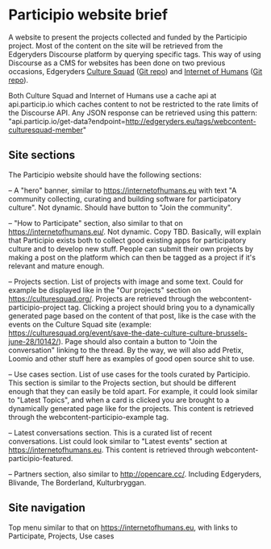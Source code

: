 # Participio website brief 

A website to present the projects collected and funded by the Participio project. Most of the content on the site will be retrieved from the Edgeryders Discourse platform by querying specific tags. This way of using Discourse as a CMS for websites has been done on two previous occasions, Edgeryders [Culture Squad](https://culturesquad.org/) ([Git repo](https://github.com/Edgeryders-Participio/culturesquad-site)) and [Internet of Humans](https://internetofhumans.eu/) ([Git repo](https://github.com/Edgeryders-Participio/NGI)). 

Both Culture Squad and Internet of Humans use a cache api at api.particip.io which caches content to not be restricted to the rate limits of the Discourse API. Any JSON response can be retrieved using this pattern: "api.particip.io/get-data?endpoint=http://edgeryders.eu/tags/webcontent-culturesquad-member" 

## Site sections

The Participio website should have the following sections:

– A "hero" banner, similar to https://internetofhumans.eu with text "A community collecting, curating and building software for participatory culture". Not dynamic. Should have button to "Join the community".

– "How to Participate" section, also similar to that on https://internetofhumans.eu/. Not dynamic. Copy TBD. Basically, will explain that Participio exists both to collect good existing apps for participatory culture and to develop new stuff. People can submit their own projects by making a post on the platform which can then be tagged as a project if it's relevant and mature enough.

– Projects section. List of projects with image and some text. Could for example be displayed like in the "Our projects" section on https://culturesquad.org/. Projects are retrieved through the webcontent-participio-project tag. Clicking a project should bring you to a dynamically generated page based on the content of that post, like is the case with the events on the Culture Squad site (example: https://culturesquad.org/event/save-the-date-culture-culture-brussels-june-28/10142/). Page should also contain a button to "Join the conversation" linking to the thread. By the way, we will also add Pretix, Loomio and other stuff here as examples of good open source shit to use.

– Use cases section. List of use cases for the tools curated by Participio. This section is similar to the Projects section, but should be different enough that they can easily be told apart. For example, it could look similar to "Latest Topics", and when a card is clicked you are brought to a dynamically generated page like for the projects. This content is retrieved through the webcontent-participio-example tag.

– Latest conversations section. This is a curated list of recent conversations. List could look similar to "Latest events" section at https://internetofhumans.eu. This content is retrieved through webcontent-participio-featured.

– Partners section, also similar to http://opencare.cc/. Including Edgeryders, Blivande, The Borderland, Kulturbryggan.

## Site navigation 

Top menu similar to that on https://internetofhumans.eu, with links to Participate, Projects, Use cases
